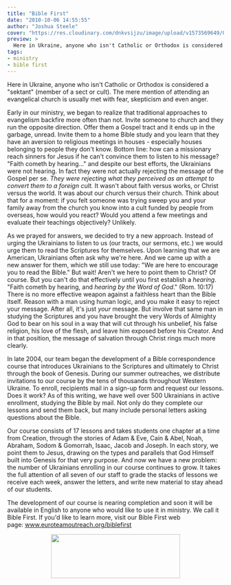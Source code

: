 ```yaml
---
title: "Bible First"
date: "2010-10-06 14:55:55"
author: "Joshua Steele"
cover: "https://res.cloudinary.com/dnkvsijzu/image/upload/v1573569649/OFReport/2010-10-06-bible-first/DSC_2704-12-6_zvecyq.jpg"
preview: >
  Here in Ukraine, anyone who isn't Catholic or Orthodox is considered a "sektant" (member of a sect or cult). The mere mention of attending an evangelical church is usually met with fear, skepticism and even anger.
tags:
- ministry
- bible first
---
```


Here in Ukraine, anyone who isn't Catholic or Orthodox is considered a "sektant" (member of a sect or cult). The mere mention of attending an evangelical church is usually met with fear, skepticism and even anger.

Early in our ministry, we began to realize that traditional approaches to evangelism backfire more often than not. Invite someone to church and they run the opposite direction. Offer them a Gospel tract and it ends up in the garbage, unread. Invite them to a home Bible study and you learn that they have an aversion to religious meetings in houses - especially houses belonging to people they don't know. Bottom line: how can a missionary reach sinners for Jesus if he can't convince them to listen to his message? "Faith cometh by hearing..." and despite our best efforts, the Ukrainians were not hearing. In fact they were not actually rejecting the message of the Gospel per se. *They were rejecting what they perceived as an attempt to convert them to a foreign cult.* It wasn't about faith versus works, or Christ versus the world. It was about our church versus their church. Think about that for a moment: if you felt someone was trying sweep you and your family away from the church you know into a cult funded by people from overseas, how would you react? Would you attend a few meetings and evaluate their teachings objectively? Unlikely.

As we prayed for answers, we decided to try a new approach. Instead of urging the Ukrainians to listen to us (our tracts, our sermons, etc.) we would urge them to read the Scriptures for themselves. Upon learning that we are American, Ukrainians often ask why we're here. And we came up with a new answer for them, which we still use today: "We are here to encourage you to read the Bible." But wait! Aren't we here to point them to Christ? Of course. But you can't do that effectively until you first establish a *hearing*. "Faith cometh by hearing, and *hearing by the Word of God*." (Rom. 10:17) There is no more effective weapon against a faithless heart than the Bible itself. Reason with a man using human logic, and you make it easy to reject your message. After all, it's just *your* message. But involve that same man in studying the Scriptures and you have brought the very Words of Almighty God to bear on his soul in a way that will cut through his unbelief, his false religion, his love of the flesh, and leave him exposed before his Creator. And in that position, the message of salvation through Christ rings much more clearly.

In late 2004, our team began the development of a Bible correspondence course that introduces Ukrainians to the Scriptures and ultimately to Christ through the book of Genesis. During our summer outreaches, we distribute invitations to our course by the tens of thousands throughout Western Ukraine. To enroll, recipients mail in a sign-up form and request our lessons. Does it work? As of this writing, we have well over 500 Ukrainians in active enrollment, studying the Bible by mail. Not only do they complete our lessons and send them back, but many include personal letters asking questions about the Bible.

Our course consists of 17 lessons and takes students one chapter at a time from Creation, through the stories of Adam &amp; Eve, Cain &amp; Abel, Noah, Abraham, Sodom &amp; Gomorrah, Isaac, Jacob and Joseph. In each story, we point them to Jesus, drawing on the types and parallels that God Himself built into Genesis for that very purpose. And now we have a new problem: the number of Ukrainians enrolling in our course continues to grow. It takes the full attention of all seven of our staff to grade the stacks of lessons we receive each week, answer the letters, and write new material to stay ahead of our students.

The development of our course is nearing completion and soon it will be available in English to anyone who would like to use it in ministry. We call it Bible First. If you'd like to learn more, visit our Bible First web page: <a href="http://www.euroteamoutreach.org/biblefirst/" target="_blank">www.euroteamoutreach.org/biblefirst</a>
<p style="text-align: center;"><a href="http://www.euroteamoutreach.org/biblefirst"><img class="aligncenter size-medium wp-image-1088" title="Bible First" src="//d21yo20tm8bmc2.cloudfront.net/2010/10/Bible-First-300x102.png" alt="" width="300" height="102" /></a></p>
